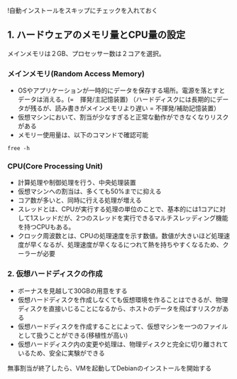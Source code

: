 !自動インストールをスキップにチェックを入れておく

## 1. ハードウェアのメモリ量とCPU量の設定
メインメモリは２GB、プロセッサー数は２コアを選択。

### メインメモリ(Random Access Memory)
* OSやアプリケーションが一時的にデータを保存する場所。電源を落とすとデータは消える。(=　揮発/主記憶装置)
（ハードディスクには長期的にデータが残るが、読み書きがメインメモリより遅い = 不揮発/補助記憶装置）
* 仮想マシンにおいて、割当が少なすぎると正常な動作ができなくなりリスクがある
* メモリー使用量は、以下のコマンドで確認可能
``` 
free -h
```
### CPU(Core Processing Unit)
* 計算処理や制御処理を行う、中央処理装置
* 仮想マシンへの割当は、多くても50%までに抑える
* コア数が多いと、同時に行える処理が増える
* スレッドとは、CPUが実行する処理の単位のことで、基本的には1コアに対して1スレッドだが、2つのスレッドを実行できるマルチスレッディング機能を持つCPUもある。
* クロック周波数とは、CPUの処理速度を示す数値。数値が大きいほど処理速度が早くなるが、処理速度が早くなるにつれて熱を持ちやすくなるため、クーラーが必要
### 2. 仮想ハードディスクの作成
* ボーナスを見越して30GBの用意をする
* 仮想ハードディスクを作成しなくても仮想環境を作ることはできるが、物理ディスクを直接いじることになるから、ホストのデータを飛ばすリスクがある
* 仮想ハードディスクを作成することによって、仮想マシンを一つのファイルとして扱うことができる(移植性が高い)
* 仮想ハードディスク内の変更や処理は、物理ディスクと完全に切り離されているため、安全に実験ができる

無事割当が終了したら、VMを起動してDebianのインストールを開始する